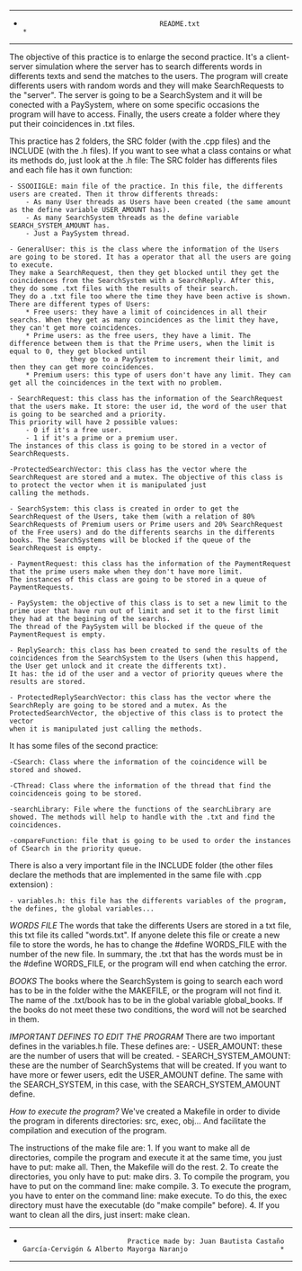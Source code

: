 *************************************************************************************************************************************************************************************************
*										README.txt													*
*************************************************************************************************************************************************************************************************

The objective of this practice is to enlarge the second practice. It's a client-server simulation where the server has to search differents words in differents texts and send the matches to the users.
The program will create differents users with random words and they will make SearchRequests to the "server". The server is going to be a SearchSystem and it will be conected with a PaySystem, where 
on some specific occasions the program will have to access. Finally, the users create a folder where they put their coincidences in .txt files.

This practice has 2 folders, the SRC folder (with the .cpp files) and the INCLUDE (with the .h files). If you want to see what a class contains or what its methods do, just look at the .h file:
The SRC folder has differents files and each file has it own function:

    - SSOOIIGLE: main file of the practice. In this file, the differents users are created. Then it throw differents threads:
		- As many User threads as Users have been created (the same amount as the define variable USER_AMOUNT has).
		- As many SearchSystem threads as the define variable SEARCH_SYSTEM_AMOUNT has.
		- Just a PaySystem thread.

	- GeneralUser: this is the class where the information of the Users are going to be stored. It has a operator that all the users are going to execute.
	They make a SearchRequest, then they get blocked until they get the coincidences from the SearchSystem with a SearchReply. After this, they do some .txt files with the results of their search.
	They do a .txt file too where the time they have been active is shown. 
	There are different types of Users:
		* Free users: they have a limit of coincidences in all their searchs. When they get as many coincidences as the limit they have, they can't get more coincidences.
		* Prime users: as the free users, they have a limit. The difference between them is that the Prime users, when the limit is equal to 0, they get blocked until 
			       they go to a PaySystem to increment their limit, and then they can get more coincidences.
		* Premium users: this type of users don't have any limit. They can get all the coincidences in the text with no problem.

	- SearchRequest: this class has the information of the SearchRequest that the users make. It store: the user id, the word of the user that is going to be searched and a priority. 
	This priority will have 2 possible values:
		- 0 if it's a free user.
		- 1 if it's a prime or a premium user. 
	The instances of this class is going to be stored in a vector of SearchRequests.

	-ProtectedSearchVector: this class has the vector where the SearchRequest are stored and a mutex. The objective of this class is to protect the vector when it is manipulated just 
	calling the methods.

	- SearchSystem: this class is created in order to get the SearchRequest of the Users, take them (with a relation of 80% SearchRequests of Premium users or Prime users and 20% SearchRequest 
	of the Free users) and do the differents searchs in the differents books. The SearchSystems will be blocked if the queue of the SearchRequest is empty. 

	- PaymentRequest: this class has the information of the PaymentRequest that the prime users make when they don't have more limit. 
	The instances of this class are going to be stored in a queue of PaymentRequests.

	- PaySystem: the objective of this class is to set a new limit to the prime user that have run out of limit and set it to the first limit they had at the begining of the searchs.
	The thread of the PaySystem will be blocked if the queue of the PaymentRequest is empty.

	- ReplySearch: this class has been created to send the results of the coincidences from the SearchSystem to the Users (when this happend, the User get unlock and it create the differents txt).
	It has: the id of the user and a vector of priority queues where the results are stored.

	- ProtectedReplySearchVector: this class has the vector where the SearchReply are going to be stored and a mutex. As the ProtectedSearchVector, the objective of this class is to protect the vector 
	when it is manipulated just calling the methods.

It has some files of the second practice:

	-CSearch: Class where the information of the coincidence will be stored and showed.

	-CThread: Class where the information of the thread that find the coincidenceis going to be stored.
	  
	-searchLibrary: File where the functions of the searchLibrary are showed. The methods will help to handle with the .txt and find the coincidences.

	-compareFunction: file that is going to be used to order the instances of CSearch in the priority queue.

There is also a very important file in the INCLUDE folder (the other files declare the methods that are implemented in the same file with .cpp extension) :
	
	- variables.h: this file has the differents variables of the program, the defines, the global variables...

*WORDS FILE*
The words that take the differents Users are stored in a txt file, this txt file its called "words.txt". If anyone delete this file or create a new file to store the words, he has to change the 
#define WORDS_FILE with the number of the new file. In summary, the .txt that has the words must be in the #define WORDS_FILE, or the program will end when catching the error.

*BOOKS*
The books where the SearchSystem is going to search each word has to be in the folder withe the MAKEFILE, or the program will not find it. The name of the .txt/book has to be in the global variable global_books.
If the books do not meet these two conditions, the word will not be searched in them.

*IMPORTANT DEFINES TO EDIT THE PROGRAM*
There are two important defines in the variables.h file. These defines are:
	- USER_AMOUNT: these are the number of users that will be created.
	- SEARCH_SYSTEM_AMOUNT: these are the number of SearchSystems that will be created.
If you want to have more or fewer users, edit the USER_AMOUNT define. The same with the SEARCH_SYSTEM, in this case, with the SEARCH_SYSTEM_AMOUNT define.

*How to execute the program?*
We've created a Makefile in order to divide the program in diferents directories: src, exec, obj... And facilitate the compilation and execution of the program.

The instructions of the make file are:
	1. If you want to make all de directories, compile the program and execute it at the same time, you just have to put: make all. Then, the Makefile will do the rest.
	2. To create the directories, you only have to put: make dirs.
	3. To compile the program, you have to put on the command line: make compile.
	3. To execute the program, you have to enter on the command line: make execute.
	   To do this, the exec directory must have the executable (do "make compile" before).
	4. If you want to clean all the dirs, just insert: make clean.

*************************************************************************************************************************************************************************************************
*								Practice made by: Juan Bautista Castaño García-Cervigón	& Alberto Mayorga Naranjo						*
*************************************************************************************************************************************************************************************************
